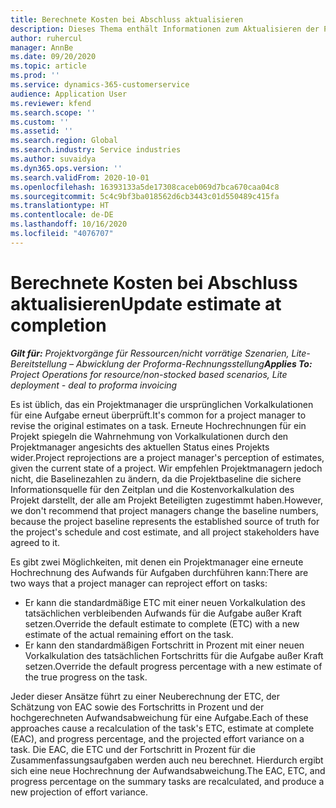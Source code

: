 ```yaml
---
title: Berechnete Kosten bei Abschluss aktualisieren
description: Dieses Thema enthält Informationen zum Aktualisieren der Projektion des Aufwands für ein Projekt.
author: ruhercul
manager: AnnBe
ms.date: 09/20/2020
ms.topic: article
ms.prod: ''
ms.service: dynamics-365-customerservice
audience: Application User
ms.reviewer: kfend
ms.search.scope: ''
ms.custom: ''
ms.assetid: ''
ms.search.region: Global
ms.search.industry: Service industries
ms.author: suvaidya
ms.dyn365.ops.version: ''
ms.search.validFrom: 2020-10-01
ms.openlocfilehash: 16393133a5de17308caceb069d7bca670caa04c8
ms.sourcegitcommit: 5c4c9bf3ba018562d6cb3443c01d550489c415fa
ms.translationtype: HT
ms.contentlocale: de-DE
ms.lasthandoff: 10/16/2020
ms.locfileid: "4076707"
---
```

# <a name="update-estimate-at-completion"></a><span data-ttu-id="2bdff-103">Berechnete Kosten bei Abschluss aktualisieren</span><span class="sxs-lookup"><span data-stu-id="2bdff-103">Update estimate at completion</span></span>

<span data-ttu-id="2bdff-104">_**Gilt für:** Projektvorgänge für Ressourcen/nicht vorrätige Szenarien, Lite-Bereitstellung – Abwicklung der Proforma-Rechnungsstellung_</span><span class="sxs-lookup"><span data-stu-id="2bdff-104">_**Applies To:** Project Operations for resource/non-stocked based scenarios, Lite deployment - deal to proforma invoicing_</span></span>

<span data-ttu-id="2bdff-105">Es ist üblich, das ein Projektmanager die ursprünglichen Vorkalkulationen für eine Aufgabe erneut überprüft.</span><span class="sxs-lookup"><span data-stu-id="2bdff-105">It's common for a project manager to revise the original estimates on a task.</span></span> <span data-ttu-id="2bdff-106">Erneute Hochrechnungen für ein Projekt spiegeln die Wahrnehmung von Vorkalkulationen durch den Projektmanager angesichts des aktuellen Status eines Projekts wider.</span><span class="sxs-lookup"><span data-stu-id="2bdff-106">Project reprojections are a project manager's perception of estimates, given the current state of a project.</span></span> <span data-ttu-id="2bdff-107">Wir empfehlen Projektmanagern jedoch nicht, die Baselinezahlen zu ändern, da die Projektbaseline die sichere Informationsquelle für den Zeitplan und die Kostenvorkalkulation des Projekt darstellt, der alle am Projekt Beteiligten zugestimmt haben.</span><span class="sxs-lookup"><span data-stu-id="2bdff-107">However, we don't recommend that project managers change the baseline numbers, because the project baseline represents the established source of truth for the project's schedule and cost estimate, and all project stakeholders have agreed to it.</span></span>

<span data-ttu-id="2bdff-108">Es gibt zwei Möglichkeiten, mit denen ein Projektmanager eine erneute Hochrechnung des Aufwands für Aufgaben durchführen kann:</span><span class="sxs-lookup"><span data-stu-id="2bdff-108">There are two ways that a project manager can reproject effort on tasks:</span></span>

- <span data-ttu-id="2bdff-109">Er kann die standardmäßige ETC mit einer neuen Vorkalkulation des tatsächlichen verbleibenden Aufwands für die Aufgabe außer Kraft setzen.</span><span class="sxs-lookup"><span data-stu-id="2bdff-109">Override the default estimate to complete (ETC) with a new estimate of the actual remaining effort on the task.</span></span> 
- <span data-ttu-id="2bdff-110">Er kann den standardmäßigen Fortschritt in Prozent mit einer neuen Vorkalkulation des tatsächlichen Fortschritts für die Aufgabe außer Kraft setzen.</span><span class="sxs-lookup"><span data-stu-id="2bdff-110">Override the default progress percentage with a new estimate of the true progress on the task.</span></span>

<span data-ttu-id="2bdff-111">Jeder dieser Ansätze führt zu einer Neuberechnung der ETC, der Schätzung von EAC sowie des Fortschritts in Prozent und der hochgerechneten Aufwandsabweichung für eine Aufgabe.</span><span class="sxs-lookup"><span data-stu-id="2bdff-111">Each of these approaches cause a recalculation of the task's ETC, estimate at complete (EAC), and progress percentage, and the projected effort variance on a task.</span></span> <span data-ttu-id="2bdff-112">Die EAC, die ETC und der Fortschritt in Prozent für die Zusammenfassungsaufgaben werden auch neu berechnet. Hierdurch ergibt sich eine neue Hochrechnung der Aufwandsabweichung.</span><span class="sxs-lookup"><span data-stu-id="2bdff-112">The EAC, ETC, and progress percentage on the summary tasks are recalculated, and produce a new projection of effort variance.</span></span>
